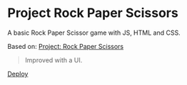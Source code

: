 # Project Rock Paper Scissors

A basic Rock Paper Scissor game with JS, HTML and CSS.

Based on: [Project: Rock Paper Scissors](https://www.theodinproject.com/lessons/foundations-rock-paper-scissors)
> Improved with a UI.

[Deploy](https://yagorocha99.github.io/jokenpo/)
